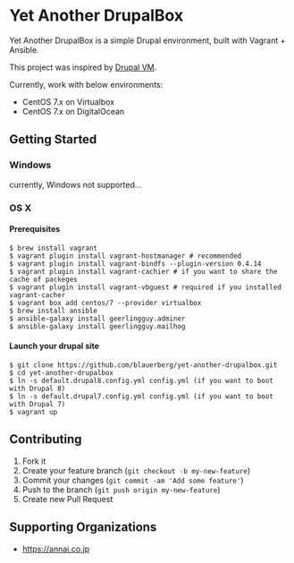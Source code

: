 # Yet Another DrupalBox

Yet Another DrupalBox is a simple Drupal environment, built with Vagrant + Ansible.

This project was inspired by [Drupal VM](https://github.com/geerlingguy/drupal-vm).

Currently, work with below environments:
- CentOS 7.x on Virtualbox
- CentOS 7.x on DigitalOcean

## Getting Started

### Windows

currently, Windows not supported...

### OS X

#### Prerequisites
```
$ brew install vagrant
$ vagrant plugin install vagrant-hostmanager # recommended
$ vagrant plugin install vagrant-bindfs --plugin-version 0.4.14
$ vagrant plugin install vagrant-cachier # if you want to share the cache of packeges
$ vagrant plugin install vagrant-vbguest # required if you installed vagrant-cacher
$ vagrant box add centos/7 --provider virtualbox
$ brew install ansible
$ ansible-galaxy install geerlingguy.adminer
$ ansible-galaxy install geerlingguy.mailhog
```

#### Launch your drupal site
```
$ git clone https://github.com/blauerberg/yet-another-drupalbox.git
$ cd yet-another-drupalbox
$ ln -s default.drupal8.config.yml config.yml (if you want to boot with Drupal 8)
$ ln -s default.drupal7.config.yml config.yml (if you want to boot with Drupal 7)
$ vagrant up
```

## Contributing

1. Fork it
2. Create your feature branch (`git checkout -b my-new-feature`)
3. Commit your changes (`git commit -am 'Add some feature'`)
4. Push to the branch (`git push origin my-new-feature`)
5. Create new Pull Request

## Supporting Organizations
- https://annai.co.jp
